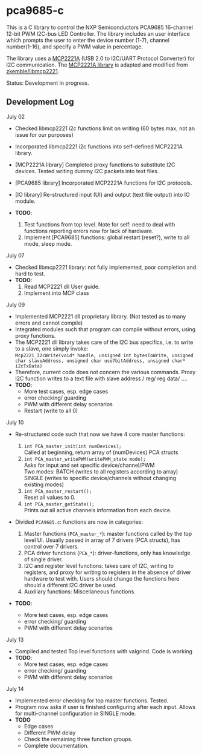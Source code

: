 # pca9685-c
This is a C library to control the NXP Semiconductors PCA9685 16-channel 12-bit PWM I2C-bus LED Controller. The library includes an user interface which prompts the user to enter the device number (1-7), channel number(1-16), and specify a PWM value in percentage. 

The library uses a [MCP2221A](https://www.microchip.com/wwwproducts/en/MCP2221A) (USB 2.0 to I2C/UART Protocol Converter) for I2C communication. The [MCP2221A library](MCP2221A/lib/) is adapted and modified from [zkemble/libmcp2221](https://github.com/zkemble/libmcp2221/tree/master/libmcp2221). 

Status: Development in progress.

## Development Log

July 02

- Checked libmcp2221 i2c functions limit on writing (60 bytes max, not an issue for our purposes)
- Incorporated libmcp2221 i2c functions into self-defined MCP2221A library.
- [MCP2221A library] Completed proxy functions to substitute I2C devices. Tested writing dummy I2C packets into text files.
- [PCA9685 library] Incorporated MCP2221A functions for I2C protocols.
- [IO library] Re-structured input (UI) and output (text file output) into IO module.

- **TODO**: 
    1. Test functions from top level. Note for self: need to deal with functions reporting errors now for lack of hardware.
    2. Implement [PCA9685] functions: global restart (reset?), write to all mode, sleep mode.

July 07

- Checked libmcp2221 library: not fully implemented, poor completion and hard to test.
- **TODO**:
    1. Read MCP2221 dll User guide.
    2. Implement into MCP class

July 09

- Implemented MCP2221 dll proprietary library. (Not tested as to many errors and cannot compile)
- Integrated modules such that program can compile without errors, using proxy functions. 
- The MCP2221 dll library takes care of the I2C bus specifics, i.e. to write to a slave, one simply invoke:\
   `Mcp2221_I2cWrite(void* handle, unsigned int bytesToWrite, unsigned char slaveAddress, unsigned char use7bitAddress, unsigned char* i2cTxData)`
- Therefore, current code does not concern the various commands. Proxy I2C function writes to a text file with slave address / reg/ reg data/ ....
- **TODO**: 
    - More test cases, esp. edge cases
    - error checking/ guarding
    - PWM with different delay scenarios
    - Restart (write to all 0)

July 10

- Re-structured code such that now we have 4 core master functions:
    1. `int PCA_master_init(int numDevices);` \
        Called at beginning, return array of (numDevices) PCA structs
    2. `int PCA_master_writePWM(writePWM_state mode);` \
        Asks for input and set specific device/channel/PWM \
        Two modes:   BATCH  (writes to all registers according to array)\
                     SINGLE (writes to specific device/channels without changing existing modes)
    3. `int PCA_master_restart();` \
        Reset all values to 0.
    4. `int PCA_master_getState();`  \
        Prints out all active channels information from each device. 

  
- Divided `PCA9685.c`: functions are now in categories:
    1. Master functions (`PCA_master_*`): master functions called by the top level UI. Usually passed in array of 7 drivers (PCA structs), has control over 7 drivers.
    2. PCA driver functions (`PCA_*`): driver-functions, only has knowledge of single driver. 
    3. I2C and register level functions: takes care of I2C, writing to registers, and proxy for writing to registers in the absence of driver hardware to test with. Users should change the functions here should a different I2C driver be used.  
    4. Auxiliary functions: Miscellaneous functions. 

- **TODO**:
    - More test cases, esp. edge cases
    - error checking/ guarding
    - PWM with different delay scenarios
 
July 13

- Compiled and tested Top level functions with valgrind. Code is working
- **TODO**:
    - More test cases, esp. edge cases
    - error checking/ guarding
    - PWM with different delay scenarios

July 14
- Implemented error checking for top master functions. Tested. 
- Program now asks if user is finished configuring after each input. Allows for multi-channel configuration in SINGLE mode.
- **TODO**
    - Edge cases
    - Different PWM delay
    - Check the remaining three function groups. 
    - Complete documentation. 

